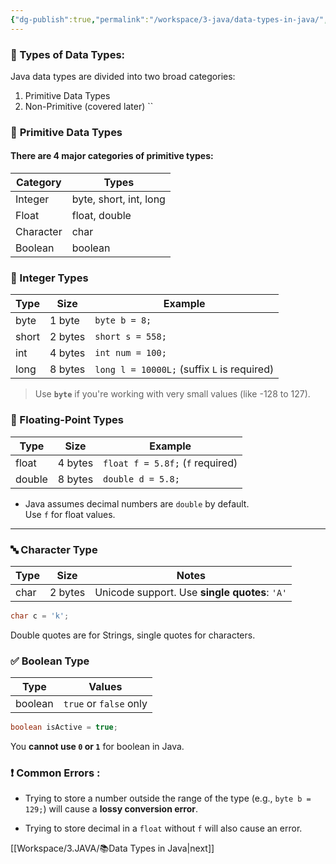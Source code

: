 ```yaml
---
{"dg-publish":true,"permalink":"/workspace/3-java/data-types-in-java/","noteIcon":""}
---
```


### 📂 Types of Data Types:

Java data types are divided into two broad categories:
1. Primitive Data Types
2. Non-Primitive (covered later)
``

### 🔢 **Primitive Data Types**

#### There are 4 major categories of primitive types:

|Category|Types|
|---|---|
|Integer|byte, short, int, long|
|Float|float, double|
|Character|char|
|Boolean|boolean|


### 📌 Integer Types

|Type|Size|Example|
|---|---|---|
|byte|1 byte|`byte b = 8;`|
|short|2 bytes|`short s = 558;`|
|int|4 bytes|`int num = 100;`|
|long|8 bytes|`long l = 10000L;` (suffix `L` is required)|

> Use **`byte`** if you're working with very small values (like -128 to 127).


### 📌 Floating-Point Types

|Type|Size|Example|
|---|---|---|
|float|4 bytes|`float f = 5.8f;` (`f` required)|
|double|8 bytes|`double d = 5.8;`|

- Java assumes decimal numbers are `double` by default.  
    Use `f` for float values.
    

---

### 🔤 Character Type

| Type | Size    | Notes                                         |
| ---- | ------- | --------------------------------------------- |
| char | 2 bytes | Unicode support. Use **single quotes**: `'A'` |
```java
char c = 'k';
```
Double quotes are for Strings, single quotes for characters.

### ✅ Boolean Type

| Type    | Values                 |
| ------- | ---------------------- |
| boolean | `true` or `false` only |
```java
boolean isActive = true;
```
You **cannot use `0` or `1`** for boolean in Java.

### ❗ Common Errors :

- Trying to store a number outside the range of the type (e.g., `byte b = 129;`) will cause a **lossy conversion error**.
    
- Trying to store decimal in a `float` without `f` will also cause an error.

[[Workspace/3.JAVA/📚Data Types in Java\|next]]
